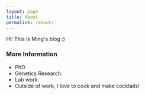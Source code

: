 ```yaml
---
layout: page
title: About
permalink: /about/
---
```


Hi! This is Ming's blog :)

### More Information
* PhD
* Genetics Research.
* Lab work.
* Outside of work, I love to cook and make cocktails!
